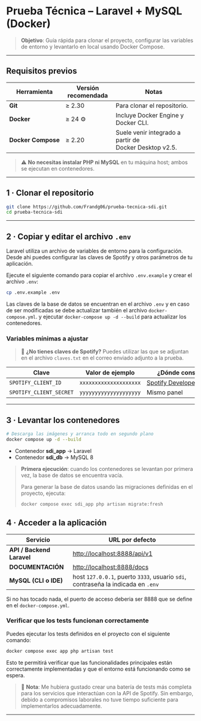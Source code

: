 # Prueba Técnica – Laravel + MySQL (Docker)

> **Objetivo**: Guía rápida para clonar el proyecto, configurar las variables de entorno y levantarlo en local usando Docker Compose.

---

## Requisitos previos

| Herramienta        | Versión recomendada | Notas                                                  |
| ------------------ | ------------------- | ------------------------------------------------------ |
| **Git**            | ≥ 2.30              | Para clonar el repositorio.                            |
| **Docker**         | ≥ 24 ⚙︎             | Incluye Docker Engine y Docker CLI.                    |
| **Docker Compose** | ≥ 2.20              | Suele venir integrado a partir de Docker Desktop v2.5. |

> ⚠️ **No necesitas instalar PHP ni MySQL** en tu máquina host; ambos se ejecutan en contenedores.

---

## 1 · Clonar el repositorio

```bash
git clone https://github.com/Frandg06/prueba-tecnica-sdi.git
cd prueba-tecnica-sdi
```

---

## 2 · Copiar y editar el archivo `.env`

Laravel utiliza un archivo de variables de entorno para la configuración. Desde ahi puedes configurar las claves de Spotify y otros parámetros de tu aplicación.

Ejecute el siguiente comando para copiar el archivo `.env.example` y crear el archivo `.env`:

```bash
cp .env.example .env
```

Las claves de la base de datos se encuentran en el archivo `.env` y en caso de ser modificadas se debe actualizar también el archivo `docker-compose.yml`.
y ejecutar `docker-compose up -d --build` para actualizar los contenedores.

### Variables mínimas a ajustar

> 🔑 **¿No tienes claves de Spotify?** Puedes utilizar las que se adjuntan en el archivo `claves.txt` en el correo enviado adjunto a la prueba.

| Clave                   | Valor de ejemplo       | ¿Dónde conseguirlo?                                                     |
| ----------------------- | ---------------------- | ----------------------------------------------------------------------- |
| `SPOTIFY_CLIENT_ID`     | `xxxxxxxxxxxxxxxxxxxx` | [Spotify Developer Dashboard](https://developer.spotify.com/dashboard/) |
| `SPOTIFY_CLIENT_SECRET` | `yyyyyyyyyyyyyyyyyyyy` | Mismo panel                                                             |

---

## 3 · Levantar los contenedores

```bash
# Descarga las imágenes y arranca todo en segundo plano
docker compose up -d --build
```

-   Contenedor **sdi_app** → Laravel
-   Contenedor **sdi_db** → MySQL 8

> **Primera ejecución**: cuando los contenedores se levantan por primera vez, la base de datos se encuentra vacía.
>
> Para generar la base de datos usando las migraciones definidas en el proyecto, ejecuta:
>
> ```bash
> docker compose exec sdi_app php artisan migrate:fresh
> ```

## 4 · Acceder a la aplicación

| Servicio                  | URL por defecto                                                                  |
| ------------------------- | -------------------------------------------------------------------------------- |
| **API / Backend Laravel** | [http://localhost:8888/api/v1](http://localhost:8888/api/v1)                     |
| **DOCUMENTACIÓN**         | [http://localhost:8888/docs](http://localhost:8888/docs)                         |
| **MySQL (CLI o IDE)**     | host `127.0.0.1`, puerto `3333`, usuario `sdi`, contraseña la indicada en `.env` |

Si no has tocado nada, el puerto de acceso deberia ser 8888 que se define en el `docker-compose.yml`.

### Verificar que los tests funcionan correctamente

Puedes ejecutar los tests definidos en el proyecto con el siguiente comando:

```bash
docker compose exec app php artisan test
```

Esto te permitirá verificar que las funcionalidades principales están correctamente implementadas y que el entorno está funcionando como se espera.

> 🧪 **Nota**: Me hubiera gustado crear una batería de tests más completa para los servicios que interactúan con la API de Spotify. Sin embargo, debido a compromisos laborales no tuve tiempo suficiente para implementarlos adecuadamente.

---
